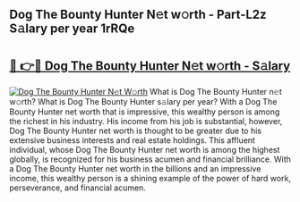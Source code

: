 ## Dog The Bounty Hunter N𝚎t w𝚘rth - Part-L2z S𝚊lary per year 1rRQe

# <h2><a href="http://gc0bwz.nevu.top/?p=Dog+The+Bounty+Hunter">🔗 👉🔴 Dog The Bounty Hunter N𝚎t w𝚘rth - S𝚊lary</a></h2>

[![Dog The Bounty Hunter N𝚎t W𝚘rth](https://i.imgur.com/Oavwk0R.jpeg)](http://gc0bwz.nevu.top/?p=Dog+The+Bounty+Hunter)
What is Dog The Bounty Hunter n𝚎t w𝚘rth? What is Dog The Bounty Hunter s𝚊lary per year?
With a Dog The Bounty Hunter net worth that is impressive, this wealthy person is among the richest in his industry. His income from his job is substantial, however, Dog The Bounty Hunter net worth is thought to be greater due to his extensive business interests and real estate holdings. This affluent individual, whose Dog The Bounty Hunter net worth is among the highest globally, is recognized for his business acumen and financial brilliance. With a Dog The Bounty Hunter net worth in the billions and an impressive income, this wealthy person is a shining example of the power of hard work, perseverance, and financial acumen.
